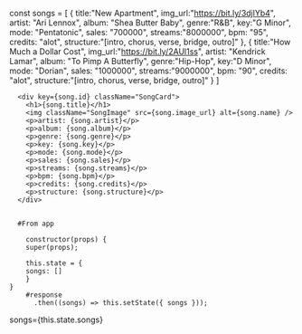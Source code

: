 const songs = [
    {
        title:"New Apartment",
        img_url:"https://bit.ly/3djlYb4",
        artist: "Ari Lennox",
        album: "Shea Butter Baby",
        genre:"R&B",
        key:"G Minor",
        mode: "Pentatonic",
        sales: "700000",
        streams:"8000000",
        bpm: "95",
        credits: "alot",
        structure:"[intro, chorus, verse, bridge, outro]"
    },
    {
        title:"How Much a Dollar Cost",
        img_url:"https://bit.ly/2AUl1ss",
        artist: "Kendrick Lamar",
        album: "To Pimp A Butterfly",
        genre:"Hip-Hop",
        key:"D Minor",
        mode: "Dorian",
        sales: "1000000",
        streams:"9000000",
        bpm: "90",
        credits: "alot",
        structure:"[intro, chorus, verse, bridge, outro]"
    }
]



      <div key={song.id} className="SongCard">
        <h1>{song.title}</h1>
        <img className="SongImage" src={song.image_url} alt={song.name} />
        <p>artist: {song.artist}</p>
        <p>album: {song.album}</p>
        <p>genre: {song.genre}</p>
        <p>key: {song.key}</p>
        <p>mode: {song.mode}</p>
        <p>sales: {song.sales}</p>
        <p>streams: {song.streams}</p>
        <p>bpm: {song.bpm}</p>
        <p>credits: {song.credits}</p>
        <p>structure: {song.structure}</p>
      </div>


      #From app

        constructor(props) {
        super(props);

        this.state = {
        songs: []
        }   
    }
        #response
          .then((songs) => this.setState({ songs }));


songs={this.state.songs}